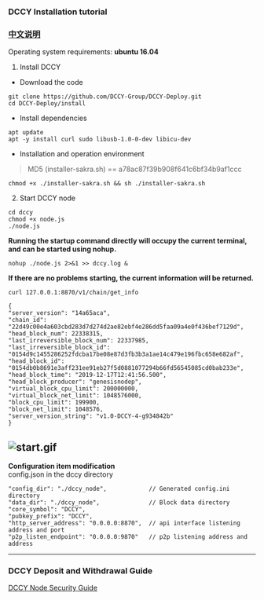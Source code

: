 ### DCCY Installation tutorial
### [中文说明](https://github.com/DCCY-Group/DCCY-Deploy/blob/master/install/doc/README_CN.md)
Operating system requirements: **ubuntu 16.04**
1. Install DCCY
- Download the code
```
git clone https://github.com/DCCY-Group/DCCY-Deploy.git
cd DCCY-Deploy/install
```
- Install dependencies
```
apt update
apt -y install curl sudo libusb-1.0-0-dev libicu-dev
```
- Installation and operation environment
> MD5 (installer-sakra.sh) == a78ac87f39b908f641c6bf34b9af1ccc  
```
chmod +x ./installer-sakra.sh && sh ./installer-sakra.sh
```

2. Start DCCY node

```
cd dccy
chmod +x node.js
./node.js
```

**Running the startup command directly will occupy the current terminal, and can be started using nohup.**

```nohup ./node.js 2>&1 >> dccy.log &```

**If there are no problems starting, the current information will be returned.**

```curl 127.0.0.1:8870/v1/chain/get_info```

```
{
"server_version": "14a65aca",
"chain_id": "22d49c00e4a603cbd283d7d274d2ae82ebf4e286dd5faa09a4e0f436bef7129d",
"head_block_num": 22338315,
"last_irreversible_block_num": 22337985,
"last_irreversible_block_id": "0154d9c1455286252fdcba17be08e87d3fb3b3a1ae14c479e196fbc658e682af",
"head_block_id": "0154db0b8691e3aff231ee91eb27f5d0881077294b66fd56545085cd0bab233e",
"head_block_time": "2019-12-17T12:41:56.500",
"head_block_producer": "genesisnodep",
"virtual_block_cpu_limit": 200000000,
"virtual_block_net_limit": 1048576000,
"block_cpu_limit": 199900,
"block_net_limit": 1048576,
"server_version_string": "v1.0-DCCY-4-g934842b"
}
```
![start.gif](https://github.com/DCCY-Group/DCCY-Deploy/blob/master/install/start.gif)
---

**Configuration item modification**  
config.json in the dccy directory
```
"config_dir": "./dccy_node",            // Generated config.ini directory
"data_dir": "./dccy_node",              // Block data directory
"core_symbol": "DCCY",
"pubkey_prefix": "DCCY",
"http_server_address": "0.0.0.0:8870",  // api interface listening address and port
"p2p_listen_endpoint": "0.0.0.0:9870"   // p2p listening address and address

```



---
### DCCY Deposit and Withdrawal Guide

[DCCY Node Security Guide](https://github.com/DCCY-Group/DCCY-Deploy/blob/master/install/doc/DCCY%C2%A0Node_Security_Guide_EN.md)

